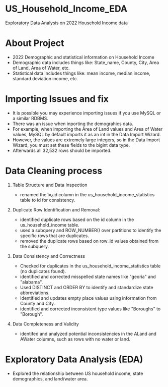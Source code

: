 # US_Household_Income_EDA
Exploratory Data Analysis on 2022 Household Income data

# About Project
* 2022 Demographic and statistical information on Household Income
* Demographic data includes things like: State_name, County, City, Area of Land, Area of Water, etc.
* Statistical data includes things like: mean income, median income, standard deviation income, etc.

# Importing Issues and fix
* It is possible you may experience importing issues if you use MySQL or a similar RDBMS.
* There was an issue when inporting the demograhics data.
* For example, when importing the Area of Land values and Area of Water values, MySQL by default imports it as an int in the Data Import Wizard.
* However, the values are extremely large integers, so in the Data Import Wizard, you must set these fields to the bigint data type.
* Afterwards all 32,532 rows should be imported.

# Data Cleaning process
1. Table Structure and Data Inspection
   - renamed the ï»¿id column in the us_household_income_statistics table to id for consistency.

2. Duplicate Row Identification and Removal:
   - identified duplicate rows based on the id column in the us_household_income table.
   - used a subquery and ROW_NUMBER() over partitions to identify the specific rows that are duplicates.
   - removed the duplicate rows based on row_id values obtained from the subquery.

3. Data Consistency and Correctness
   - Checked for duplicates in the us_household_income_statistics table (no duplicates found).
   - identified and corrected misspelled state names like "georia" and "alabama".
   - Used DISTINCT and ORDER BY to identify and standardize state abbreviations.
   - Identified and updates empty place values using information from County and City.
   - identified and corrected inconsistent type values like "Boroughs" to "Borough".

4. Data Completeness and Validity
   - identifed and analyzed potential inconsistencies in the ALand and AWater columns, such as rows with no water or land.

# Exploratory Data Analysis (EDA)
* Explored the relationship between US household income, state demographics, and land/water area.
